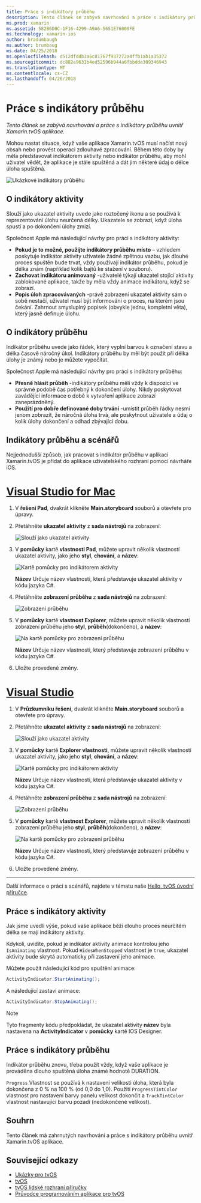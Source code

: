 ```yaml
---
title: Práce s indikátory průběhu
description: Tento článek se zabývá navrhování a práce s indikátory průběhu uvnitř Xamarin.tvOS aplikace.
ms.prod: xamarin
ms.assetid: 582B6D0C-1F16-4299-A9A6-5651E76009FE
ms.technology: xamarin-ios
author: bradumbaugh
ms.author: brumbaug
ms.date: 04/25/2018
ms.openlocfilehash: d512dfddb3a6c81767f937272a4ffb1ab1a35372
ms.sourcegitcommit: dc882e9631b4ed52596b944a6fbbdde309346943
ms.translationtype: MT
ms.contentlocale: cs-CZ
ms.lasthandoff: 04/26/2018
---
```

# <a name="working-with-progress-indicators"></a>Práce s indikátory průběhu

_Tento článek se zabývá navrhování a práce s indikátory průběhu uvnitř Xamarin.tvOS aplikace._

Mohou nastat situace, když vaše aplikace Xamarin.tvOS musí načíst nový obsah nebo provést operaci zdlouhavé zpracování. Během této doby by měla představovat indikátorem aktivity nebo indikátor průběhu, aby mohl uživatel vědět, že aplikace je stále spuštěná a dát jim některé údaj o délce úloha spuštěná.

![Ukázkové indikátory průběhu](progress-indicators-images/intro01.png "ukázkové indikátory průběhu")

## <a name="about-activity-indicators"></a>O indikátory aktivity

Slouží jako ukazatel aktivity uvede jako roztočený ikonu a se používá k reprezentování úlohu neurčená délky. Ukazatele se zobrazí, když úloha spustí a po dokončení úlohy zmizí.

Společnost Apple má následující návrhy pro práci s indikátory aktivity:

- **Pokud je to možné, použijte indikátory průběhu místo** – vzhledem poskytuje indikátor aktivity uživatele žádné zpětnou vazbu, jak dlouhé proces spuštěn bude trvat, vždy používají indikátor průběhu, pokud je délka znám (například kolik bajtů ke stažení v souboru).
- **Zachovat indikátoru animovaný** -uživatelé týkají ukazatel stojící aktivity zablokované aplikace, takže by měla vždy animace indikátoru, když se zobrazí.
- **Popis úloh zpracovávaných** -právě zobrazení ukazatel aktivity sám o sobě nestačí, uživatel musí být informováni o proces, na kterém jsou čekání. Zahrnout smysluplný popisek (obvykle jednu, kompletní věta), který jasně definuje úlohu.

## <a name="about-progress-bars"></a>O indikátory průběhu

Indikátor průběhu uvede jako řádek, který vyplní barvou k označení stavu a délka časově náročný úkol. Indikátory průběhu by měl být použit při délka úlohy je známý nebo je můžete vypočítat.

Společnost Apple má následující návrhy pro práci s indikátory průběhu:

- **Přesně hlásit průběh** -indikátory průběhu měli vždy k dispozici ve správné podobě čas potřebný k dokončení úlohy. Nikdy poskytovat zavádějící informace o době k vytvoření aplikace zobrazí zaneprázdněný.
- **Použití pro dobře definované doby trvání** -umístit průběh řádky nesmí jenom zobrazit, že náročná úloha trvá, ale poskytnout uživatele a údaj o kolik úlohy dokončení a odhad zbývající dobu.

## <a name="progress-indicators-and-storyboards"></a>Indikátory průběhu a scénářů

Nejjednodušší způsob, jak pracovat s indikátor průběhu v aplikaci Xamarin.tvOS je přidat do aplikace uživatelského rozhraní pomocí návrháře iOS.

# <a name="visual-studio-for-mactabvsmac"></a>[Visual Studio for Mac](#tab/vsmac)
    
1. V **řešení Pad**, dvakrát klikněte **Main.storyboard** souborů a otevřete pro úpravy.

2. Přetáhněte **ukazatel aktivity** z **sada nástrojů** na zobrazení: 

    ![Slouží jako ukazatel aktivity](progress-indicators-images/activity01.png "indikátorem aktivity")

3. V **pomůcky** kartě **vlastnosti Pad**, můžete upravit několik vlastností ukazatel aktivity, jako jeho **styl**, **chování**, a **název**: 

    ![Kartě pomůcky pro indikátorem aktivity](progress-indicators-images/activity02.png "The pomůcky karta slouží jako ukazatel aktivity")
    
    **Název** Určuje název vlastnosti, která představuje ukazatel aktivity v kódu jazyka C#.

4. Přetáhněte **zobrazení průběhu** z **sada nástrojů** na zobrazení: 

    ![Zobrazení průběhu](progress-indicators-images/activity03.png "zobrazení průběhu")

5. V **pomůcky** kartě **vlastnost Explorer**, můžete upravit několik vlastností zobrazení průběhu jeho **styl**, **průběh**(dokončeno), a **název**: 

    ![Na kartě pomůcky pro zobrazení průběhu](progress-indicators-images/activity04.png "kartu The pomůcky pro zobrazení průběhu")
    
    **Název** Určuje název vlastnosti, který představuje zobrazení průběhu v kódu jazyka C#.

6. Uložte provedené změny.

# <a name="visual-studiotabvswin"></a>[Visual Studio](#tab/vswin)
    
1. V **Průzkumníku řešení**, dvakrát klikněte **Main.storyboard** souborů a otevřete pro úpravy.

2. Přetáhněte **ukazatel aktivity** z **sada nástrojů** na zobrazení: 

    ![Slouží jako ukazatel aktivity](progress-indicators-images/activity01-vs.png
    "indikátorem aktivity")

3. V **pomůcky** kartě **Explorer vlastnosti**, můžete upravit několik vlastností ukazatel aktivity, jako jeho **styl**, **chování**, a **název**: 

    ![Kartě pomůcky pro indikátorem aktivity](progress-indicators-images/activity02-vs.png "The pomůcky karta slouží jako ukazatel aktivity")

    **Název** Určuje název vlastnosti, která představuje ukazatel aktivity v kódu jazyka C#.

4. Přetáhněte **zobrazení průběhu** z **sada nástrojů** na zobrazení: 

   ![Zobrazení průběhu](progress-indicators-images/activity03-vs.png "zobrazení průběhu")

5. V **pomůcky** kartě **vlastnost Explorer**, můžete upravit několik vlastností zobrazení průběhu jeho **styl**, **průběh**(dokončeno), a **název**: 

    ![Na kartě pomůcky pro zobrazení průběhu](progress-indicators-images/activity04-vs.png "kartu The pomůcky pro zobrazení průběhu")
    
    **Název** Určuje název vlastnosti, který představuje zobrazení průběhu v kódu jazyka C#.

6. Uložte provedené změny.

-----

Další informace o práci s scénářů, najdete v tématu naše [Hello, tvOS úvodní příručce](~/ios/tvos/get-started/hello-tvos.md). 

## <a name="working-with-activity-indicators"></a>Práce s indikátory aktivity

Jak jsme uvedli výše, pokud vaše aplikace běží dlouho proces neurčitém délka se mají indikátory aktivity.

Kdykoli, uvidíte, pokud je indikátor aktivity animace kontrolou jeho `IsAnimating` vlastnost. Pokud `HidesWhenStopped` vlastnost je `true`, ukazatel aktivity bude skrytá automaticky při zastavení jeho animace.

Můžete použít následující kód pro spuštění animace: 

```csharp
ActivityIndicator.StartAnimating();
```

A následující zastaví animace:

```csharp
ActivityIndicator.StopAnimating();
```

> [!NOTE]
> Tyto fragmenty kódu předpokládat, že ukazatel aktivity **název** byla nastavena na **ActivityIndicator** v **pomůcky** kartě IOS Designer.

## <a name="working-with-progress-bars"></a>Práce s indikátory průběhu

Indikátor průběhu znovu, třeba použít vždy, když vaše aplikace je prováděna dlouho spuštěná úloha známé hodnotě DURATION. 

`Progress` Vlastnost se používá k nastavení velikosti úloha, která byla dokončena z 0 % na 100 % (od 0,0 do 1,0). Použití `ProgressTintColor` vlastnost pro nastavení barvy panelu velikost dokončit a `TrackTintColor` vlastnost nastavující barvu pozadí (nedokončené velikost).

## <a name="summary"></a>Souhrn

Tento článek má zahrnutých navrhování a práce s indikátory průběhu uvnitř Xamarin.tvOS aplikace.

## <a name="related-links"></a>Související odkazy

- [Ukázky pro tvOS](https://developer.xamarin.com/samples/tvos/all/)
- [tvOS](https://developer.apple.com/tvos/)
- [tvOS lidské rozhraní příručky](https://developer.apple.com/tvos/human-interface-guidelines/)
- [Průvodce programováním aplikace pro tvOS](https://developer.apple.com/library/prerelease/tvos/documentation/General/Conceptual/AppleTV_PG/)
